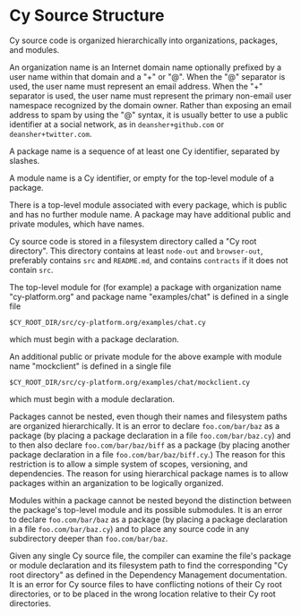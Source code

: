 Cy Source Structure
===================

Cy source code is organized hierarchically into organizations, packages, and modules.

An organization name is an Internet domain name optionally prefixed by a user name within that
domain and a "+" or "@".  When the "@" separator is used, the user name must represent an email
address.  When the "+" separator is used, the user name must represent the primary non-email user
namespace recognized by the domain owner. Rather than exposing an email address to spam by using the
"@" syntax, it is usually better to use a public identifier at a social network, as in
`deansher+github.com` or `deansher+twitter.com`.

A package name is a sequence of at least one Cy identifier, separated by slashes.

A module name is a Cy identifier, or empty for the top-level module of a package.

There is a top-level module associated with every package, which is public and has no further
module name.  A package may have additional public and private modules, which have names.

Cy source code is stored in a filesystem directory called a "Cy root directory". This directory
contains at least `node-out` and `browser-out`, preferably contains `src` and `README.md`, and
contains `contracts` if it does not contain `src`.

The top-level module for (for example) a package with organization name "cy-platform.org" and
package name "examples/chat" is defined in a single file 

    $CY_ROOT_DIR/src/cy-platform.org/examples/chat.cy

which must begin with a package declaration.

An additional public or private module for the above example with module name "mockclient" is
defined in a single file 

    $CY_ROOT_DIR/src/cy-platform.org/examples/chat/mockclient.cy

which must begin with a module declaration.

Packages cannot be nested, even though their names and filesystem paths are organized
hierarchically.  It is an error to declare `foo.com/bar/baz` as a package (by placing a package
declaration in a file `foo.com/bar/baz.cy`) and to then also declare `foo.com/bar/baz/biff` as a
package (by placing another package declaration in a file `foo.com/bar/baz/biff.cy`.) The reason for
this restriction is to allow a simple system of scopes, versioning, and dependencies. The reason for
using hierarchical package names is to allow packages within an arganization to be logically
organized.

Modules within a package cannot be nested beyond the distinction between the package's top-level
module and its possible submodules.  It is an error to declare `foo.com/bar/baz` as a package (by
placing a package declaration in a file `foo.com/bar/baz.cy`) and to place any source code in any
subdirectory deeper than `foo.com/bar/baz`.

Given any single Cy source file, the compiler can examine the file's package or module declaration
and its filesystem path to find the corresponding "Cy root directory" as defined in the Dependency
Management documentation. It is an error for Cy source files to have conflicting notions of their Cy
root directories, or to be placed in the wrong location relative to their Cy root directories.